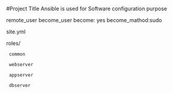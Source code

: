 #Project Title
Ansible is used for Software configuration purpose




remote_user
become_user
become: yes
become_mathod:sudo











site.yml

roles/

     common
     
     webserver
     
     appserver
     
     dbserver
   
